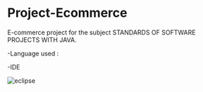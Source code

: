 # Project-Ecommerce
E-commerce project for the subject STANDARDS OF SOFTWARE PROJECTS WITH JAVA.

-Language used :


-IDE 

![eclipse](https://img.shields.io/badge/Eclipse-2C2255?style=for-the-badge&logo=eclipse&logoColor=white)
